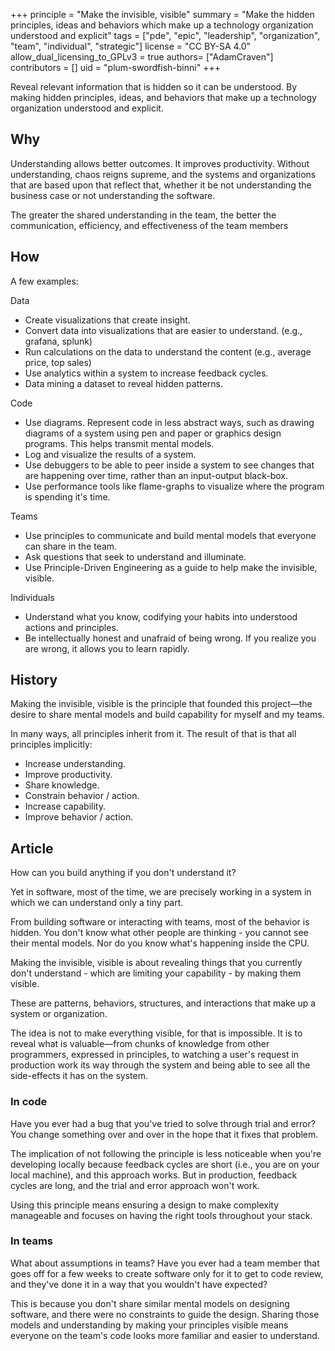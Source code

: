 +++
principle = "Make the invisible, visible"
summary = "Make the hidden principles, ideas and behaviors which make up a technology organization understood and explicit"
tags = ["pde", "epic", "leadership", "organization", "team", "individual", "strategic"]
license = "CC BY-SA 4.0"
allow_dual_licensing_to_GPLv3 = true
authors= ["AdamCraven"]
contributors = []
uid = "plum-swordfish-binni"
+++

Reveal relevant information that is hidden so it can be understood. By making hidden principles, ideas, and behaviors that make up a technology organization understood and explicit.

## Why

Understanding allows better outcomes. It improves productivity. Without understanding, chaos reigns supreme, and the systems and organizations that are based upon that reflect that, whether it be not understanding the business case or not understanding the software.

The greater the shared understanding in the team, the better the communication, efficiency, and effectiveness of the team members

## How

A few examples:

Data

* Create visualizations that create insight.
* Convert data into visualizations that are easier to understand. (e.g., grafana, splunk)
* Run calculations on the data to understand the content (e.g., average price, top sales)
* Use analytics within a system to increase feedback cycles.
* Data mining a dataset to reveal hidden patterns.

Code

* Use diagrams. Represent code in less abstract ways, such as drawing diagrams of a system using pen and paper or graphics design programs. This helps transmit mental models.
* Log and visualize the results of a system.
* Use debuggers to be able to peer inside a system to see changes that are happening over time, rather than an input-output black-box.
* Use performance tools like flame-graphs to visualize where the program is spending it's time.

Teams

* Use principles to communicate and build mental models that everyone can share in the team.
* Ask questions that seek to understand and illuminate.
* Use Principle-Driven Engineering as a guide to help make the invisible, visible.

Individuals

* Understand what you know, codifying your habits into understood actions and principles.
* Be intellectually honest and unafraid of being wrong. If you realize you are wrong, it allows you to learn rapidly.

## History

Making the invisible, visible is the principle that founded this project—the desire to share mental models and build capability for myself and my teams.

In many ways, all principles inherit from it. The result of that is that all principles implicitly:

* Increase understanding.
* Improve productivity.
* Share knowledge.
* Constrain behavior / action.
* Increase capability.
* Improve behavior / action.

## Article

How can you build anything if you don't understand it?

Yet in software, most of the time, we are precisely working in a system in which we can understand only a tiny part.

From building software or interacting with teams, most of the behavior is hidden. You don't know what other people are thinking - you cannot see their mental models. Nor do you know what's happening inside the CPU.

Making the invisible, visible is about revealing things that you currently don't understand - which are limiting your capability - by making them visible.

These are patterns, behaviors, structures, and interactions that make up a system or organization.

The idea is not to make everything visible, for that is impossible. It is to reveal what is valuable—from chunks of knowledge from other programmers, expressed in principles, to watching a user's request in production work its way through the system and being able to see all the side-effects it has on the system.

### In code

Have you ever had a bug that you've tried to solve through trial and error? You change something over and over in the hope that it fixes that problem.

The implication of not following the principle is less noticeable when you're developing locally because feedback cycles are short (i.e., you are on your local machine), and this approach works. But in production, feedback cycles are long, and the trial and error approach won't work.

Using this principle means ensuring a design to make complexity manageable and focuses on having the right tools throughout your stack.

### In teams
What about assumptions in teams? Have you ever had a team member that goes off for a few weeks to create software only for it to get to code review, and they've done it in a way that you wouldn't have expected?

This is because you don't share similar mental models on designing software, and there were no constraints to guide the design.
Sharing those models and understanding by making your principles visible means everyone on the team's code looks more familiar and easier to understand.

